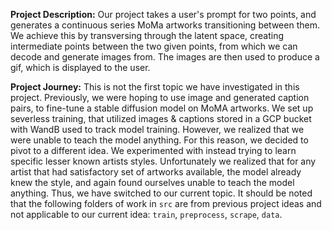 
**Project Description:**
Our project takes a user's prompt for two points, and generates a continuous series MoMa artworks transitioning between them.
We achieve this by transversing through the latent space, creating intermediate points between the two given points, from which we can decode 
and generate images from. The images are then used to produce a gif, which is displayed to the user.

**Project Journey:**
This is not the first topic we have investigated in this project. Previously, we were hoping
to use image and generated caption pairs, to fine-tune a stable diffusion model on MoMA artworks. We set
up severless training, that utilized images & captions stored in a GCP bucket with WandB used to track
model training. However, we realized that we were unable to teach the model anything. For this reason,
we decided to pivot to a different idea. We experimented with instead trying to learn specific lesser known
artists styles. Unfortunately we realized that for any artist that had satisfactory set of artworks available,
the model already knew the style, and again found ourselves unable to teach the model anything. Thus, we have switched
to our current topic. It should be noted that the following folders of work in `src` are from previous project
ideas and not applicable to our current idea: `train`, `preprocess`, `scrape`, `data`. 

